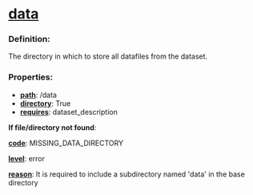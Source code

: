 # [data](/en/latest/reference/schema/objects/files/data "The directory in which to store all datafiles from the dataset.")

### Definition:

The directory in which to store all datafiles from the dataset.

### Properties:

- [**path**](/en/latest/reference/schema/meta/defs/path "Full path of the current file"): /data
- [**directory**](/en/latest/reference/schema/meta/defs/directory "Indicator for whether a given object is expected to be a directory or a file."): True
- [**requires**](/en/latest/reference/schema/meta/defs/requires "Set of schema locations defining the objects that must be present for certain issues to be reported"): dataset_description

**If file/directory not found**:

[**code**](/en/latest/reference/schema/meta/defs/code): MISSING_DATA_DIRECTORY

[**level**](/en/latest/reference/schema/meta/defs/level): error

[**reason**](/en/latest/reference/schema/meta/defs/reason): It is required to include a subdirectory named 'data' in the base directory